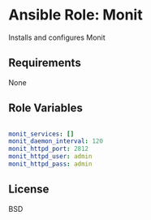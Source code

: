 Ansible Role: Monit
===================

Installs and configures Monit

Requirements
------------

None

Role Variables
--------------

```yaml

monit_services: []
monit_daemon_interval: 120
monit_httpd_port: 2812
monit_httpd_user: admin
monit_httpd_pass: admin

```

License
-------

BSD